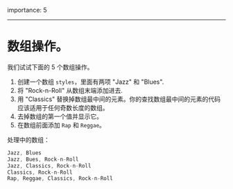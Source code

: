 importance: 5

---

# 数组操作。

我们试试下面的 5 个数组操作。

1. 创建一个数组 `styles`，里面有两项 "Jazz" 和 "Blues".
2. 将 "Rock-n-Roll" 从数组末端添加进去.
3. 用 "Classics" 替换掉数组最中间的元素。你的查找数组最中间的元素的代码应该适用于任何奇数长度的数组。
4. 去掉数组的第一个值并显示它。
5. 在数组前面添加 `Rap` 和 `Reggae`。

处理中的数组：

```js no-beautify
Jazz, Blues
Jazz, Bues, Rock-n-Roll
Jazz, Classics, Rock-n-Roll
Classics, Rock-n-Roll
Rap, Reggae, Classics, Rock-n-Roll
```
